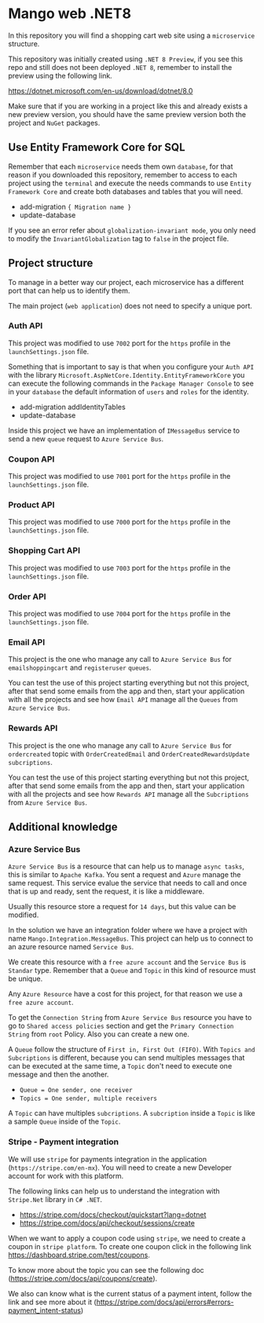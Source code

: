 # Mango web .NET8

In this repository you will find a shopping cart web site using a ```microservice``` structure.

This repository was initially created using ```.NET 8 Preview```, if you see this repo and still does not been deployed ```.NET 8```, remember to install the preview using the following link.

https://dotnet.microsoft.com/en-us/download/dotnet/8.0

Make sure that if you are working in a project like this and already exists a new preview version, you should have the same preview version both the project and ```NuGet``` packages.

## Use Entity Framework Core for SQL

Remember that each ```microservice``` needs them own ```database```, for that reason if you downloaded this repository, remember to access to each project using the ```terminal``` and execute the needs commands to use ```Entity Framework Core``` and create both databases and tables that you will need.

- add-migration ```{ Migration name }```
- update-database

If you see an error refer about ```globalization-invariant mode```, you only need to modify the ```InvariantGlobalization``` tag to ```false``` in the project file.

## Project structure

To manage in a better way our project, each microservice has a different port that can help us to identify them.

The main project (```web application```) does not need to specify a unique port.

### Auth API
This project was modified to use ```7002``` port for the ```https``` profile in the ```launchSettings.json``` file.

Something that is important to say is that when you configure your ```Auth API``` with the library ```Microsoft.AspNetCore.Identity.EntityFrameworkCore``` you can execute the following commands in the ```Package Manager Console``` to see in your ```database``` the default information of ```users``` and ```roles``` for the identity.

- add-migration addIdentityTables
- update-database

Inside this project we have an implementation of ```IMessageBus``` service to send a new ```queue``` request to ```Azure Service Bus```.

### Coupon API
This project was modified to use ```7001``` port for the ```https``` profile in the ```launchSettings.json``` file.

### Product API
This project was modified to use ```7000``` port for the ```https``` profile in the ```launchSettings.json``` file.

### Shopping Cart API
This project was modified to use ```7003``` port for the ```https``` profile in the ```launchSettings.json``` file.

### Order API
This project was modified to use ```7004``` port for the ```https``` profile in the ```launchSettings.json``` file.

### Email API

This project is the one who manage any call to ```Azure Service Bus``` for ```emailshoppingcart``` and ```registeruser``` ```queues```.

You can test the use of this project starting everything but not this project, after that send some emails from the app and then, start
your application with all the projects and see how ```Email API``` manage all the ```Queues``` from ```Azure Service Bus```.

### Rewards API

This project is the one who manage any call to ```Azure Service Bus``` for ```ordercreated``` topic with  ```OrderCreatedEmail``` and ```OrderCreatedRewardsUpdate``` ```subcriptions```.

You can test the use of this project starting everything but not this project, after that send some emails from the app and then, start
your application with all the projects and see how ```Rewards API``` manage all the ```Subcriptions``` from ```Azure Service Bus```.

## Additional knowledge

### Azure Service Bus

```Azure Service Bus``` is a resource that can help us to manage ```async tasks```, this is similar to ```Apache Kafka```. You sent a request
and ```Azure``` manage the same request. This service evalue the service that needs to call and once that is up and ready, sent the request, it is like a middleware.

Usually this resource store a request for ```14 days```, but this value can be modified.

In the solution we have an integration folder where we have a project with name ```Mango.Integration.MessageBus```. This project can help 
us to connect to an azure resource named ```Service Bus```.

We create this resource with a ```free azure account``` and the ```Service Bus``` is ```Standar``` type. Remember that 
a ```Queue``` and ```Topic``` in this kind of resource must be unique.

Any ```Azure Resource``` have a cost for this project, for that reason we use a ```free azure account```.

To get the ```Connection String``` from ```Azure Service Bus``` resource you have to go to ```Shared access policies```
section and get the ```Primary Connection String``` from ```root``` Policy. Also you can create a new one.

A ```Queue``` follow the structure of ```First in, First Out (FIFO)```. With ```Topics and Subcriptions``` is different, because you can send multiples messages that can be
executed at the same time, a ```Topic``` don't need to execute one message and then the another.

- ```Queue = One sender, one receiver ```
- ```Topics = One sender, multiple receivers ```

A ```Topic``` can have multiples ```subcriptions```. A ```subcription``` inside a ```Topic``` is like a sample ```Queue``` inside of the ```Topic```.


### Stripe - Payment integration

We will use ```stripe``` for payments integration in the application (```https://stripe.com/en-mx```). You will need to create a new Developer 
account for work with this platform.

The following links can help us to understand the integration with ```Stripe.Net``` library in ```C# .NET```.
- https://stripe.com/docs/checkout/quickstart?lang=dotnet
- https://stripe.com/docs/api/checkout/sessions/create

When we want to apply a coupon code using ```stripe```, we need to create a coupon in ```stripe platform```. To create one coupon click in 
the following link https://dashboard.stripe.com/test/coupons.

To know more about the topic you can see the following doc (https://stripe.com/docs/api/coupons/create).

We also can know what is the current status of a payment intent, follow the link and see more about it (https://stripe.com/docs/api/errors#errors-payment_intent-status)




